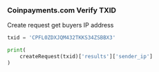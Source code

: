 ### Coinpayments.com Verify TXID


Create request get buyers IP address
```py
txid = 'CPFL0ZDXJQM432TKKS34ZSBBX3'

print(
    createRequest(txid)['results']['sender_ip']
)
```
